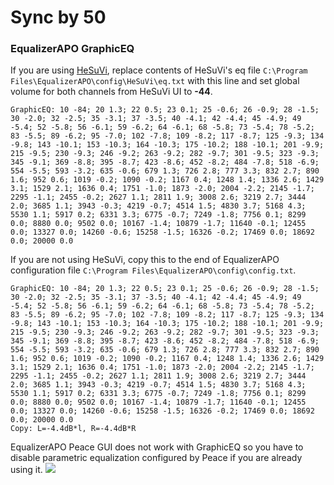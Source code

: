 # Sync by 50
### EqualizerAPO GraphicEQ
If you are using [HeSuVi](https://sourceforge.net/projects/hesuvi/), replace contents of HeSuVi's eq file `C:\Program Files\EqualizerAPO\config\HeSuVi\eq.txt` with this line and set global volume for both channels from HeSuVi UI to **-44**.
```
GraphicEQ: 10 -84; 20 1.3; 22 0.5; 23 0.1; 25 -0.6; 26 -0.9; 28 -1.5; 30 -2.0; 32 -2.5; 35 -3.1; 37 -3.5; 40 -4.1; 42 -4.4; 45 -4.9; 49 -5.4; 52 -5.8; 56 -6.1; 59 -6.2; 64 -6.1; 68 -5.8; 73 -5.4; 78 -5.2; 83 -5.5; 89 -6.2; 95 -7.0; 102 -7.8; 109 -8.2; 117 -8.7; 125 -9.3; 134 -9.8; 143 -10.1; 153 -10.3; 164 -10.3; 175 -10.2; 188 -10.1; 201 -9.9; 215 -9.5; 230 -9.3; 246 -9.2; 263 -9.2; 282 -9.7; 301 -9.5; 323 -9.3; 345 -9.1; 369 -8.8; 395 -8.7; 423 -8.6; 452 -8.2; 484 -7.8; 518 -6.9; 554 -5.5; 593 -3.2; 635 -0.6; 679 1.3; 726 2.8; 777 3.3; 832 2.7; 890 1.6; 952 0.6; 1019 -0.2; 1090 -0.2; 1167 0.4; 1248 1.4; 1336 2.6; 1429 3.1; 1529 2.1; 1636 0.4; 1751 -1.0; 1873 -2.0; 2004 -2.2; 2145 -1.7; 2295 -1.1; 2455 -0.2; 2627 1.1; 2811 1.9; 3008 2.6; 3219 2.7; 3444 2.0; 3685 1.1; 3943 -0.3; 4219 -0.7; 4514 1.5; 4830 3.7; 5168 4.3; 5530 1.1; 5917 0.2; 6331 3.3; 6775 -0.7; 7249 -1.8; 7756 0.1; 8299 0.0; 8880 0.0; 9502 0.0; 10167 -1.4; 10879 -1.7; 11640 -0.1; 12455 0.0; 13327 0.0; 14260 -0.6; 15258 -1.5; 16326 -0.2; 17469 0.0; 18692 0.0; 20000 0.0
```
If you are not using HeSuVi, copy this to the end of EqualizerAPO configuration file `C:\Program Files\EqualizerAPO\config\config.txt`.
```
GraphicEQ: 10 -84; 20 1.3; 22 0.5; 23 0.1; 25 -0.6; 26 -0.9; 28 -1.5; 30 -2.0; 32 -2.5; 35 -3.1; 37 -3.5; 40 -4.1; 42 -4.4; 45 -4.9; 49 -5.4; 52 -5.8; 56 -6.1; 59 -6.2; 64 -6.1; 68 -5.8; 73 -5.4; 78 -5.2; 83 -5.5; 89 -6.2; 95 -7.0; 102 -7.8; 109 -8.2; 117 -8.7; 125 -9.3; 134 -9.8; 143 -10.1; 153 -10.3; 164 -10.3; 175 -10.2; 188 -10.1; 201 -9.9; 215 -9.5; 230 -9.3; 246 -9.2; 263 -9.2; 282 -9.7; 301 -9.5; 323 -9.3; 345 -9.1; 369 -8.8; 395 -8.7; 423 -8.6; 452 -8.2; 484 -7.8; 518 -6.9; 554 -5.5; 593 -3.2; 635 -0.6; 679 1.3; 726 2.8; 777 3.3; 832 2.7; 890 1.6; 952 0.6; 1019 -0.2; 1090 -0.2; 1167 0.4; 1248 1.4; 1336 2.6; 1429 3.1; 1529 2.1; 1636 0.4; 1751 -1.0; 1873 -2.0; 2004 -2.2; 2145 -1.7; 2295 -1.1; 2455 -0.2; 2627 1.1; 2811 1.9; 3008 2.6; 3219 2.7; 3444 2.0; 3685 1.1; 3943 -0.3; 4219 -0.7; 4514 1.5; 4830 3.7; 5168 4.3; 5530 1.1; 5917 0.2; 6331 3.3; 6775 -0.7; 7249 -1.8; 7756 0.1; 8299 0.0; 8880 0.0; 9502 0.0; 10167 -1.4; 10879 -1.7; 11640 -0.1; 12455 0.0; 13327 0.0; 14260 -0.6; 15258 -1.5; 16326 -0.2; 17469 0.0; 18692 0.0; 20000 0.0
Copy: L=-4.4dB*l, R=-4.4dB*R
```
EqualizerAPO Peace GUI does not work with GraphicEQ so you have to disable parametric equalization configured by Peace if you are already using it.
![](https://raw.githubusercontent.com/jaakkopasanen/AutoEq/master/results/Sonoma%20Model%20One/innerfidelity/onear/Sync%20by%2050/Sync%20by%2050.png)
